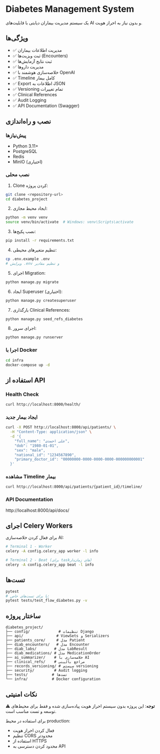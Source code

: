 # Diabetes Management System

یک سیستم مدیریت بیماران دیابتی با قابلیت‌های AI و بدون نیاز به احراز هویت.

## ویژگی‌ها

- ✅ مدیریت اطلاعات بیماران
- ✅ ثبت ویزیت‌ها (Encounters)
- ✅ ثبت نتایج آزمایش‌ها
- ✅ مدیریت دارو‌ها
- ✅ خلاصه‌سازی هوشمند با OpenAI
- ✅ Timeline کامل بیمار
- ✅ Export اطلاعات به JSON
- ✅ Versioning تمام تغییرات
- ✅ Clinical References
- ✅ Audit Logging
- ✅ API Documentation (Swagger)

## نصب و راه‌اندازی

### پیش‌نیاز‌ها

- Python 3.11+
- PostgreSQL
- Redis
- MinIO (اختیاری)

### نصب محلی

1. Clone کردن پروژه:

```bash
git clone <repository-url>
cd diabetes_project
```

2. ایجاد محیط مجازی:

```bash
python -m venv venv
source venv/bin/activate  # Windows: venv\Scripts\activate
```

3. نصب پکیج‌ها:

```bash
pip install -r requirements.txt
```

4. تنظیم متغیرهای محیطی:

```bash
cp .env.example .env
# ویرایش .env و تنظیم مقادیر
```

5. اجرای Migration:

```bash
python manage.py migrate
```

6. ایجاد Superuser (اختیاری):

```bash
python manage.py createsuperuser
```

7. بارگذاری Clinical References:

```bash
python manage.py seed_refs_diabetes
```

8. اجرای سرور:

```bash
python manage.py runserver
```

### اجرا با Docker

```bash
cd infra
docker-compose up -d
```

## استفاده از API

### Health Check

```bash
curl http://localhost:8000/health/
```

### ایجاد بیمار جدید

```bash
curl -X POST http://localhost:8000/api/patients/ \
  -H "Content-Type: application/json" \
  -d '{
    "full_name": "علی احمدی",
    "dob": "1980-01-01",
    "sex": "male",
    "national_id": "1234567890",
    "primary_doctor_id": "00000000-0000-0000-0000-000000000001"
  }'
```

### مشاهده Timeline بیمار

```bash
curl http://localhost:8000/api/patients/{patient_id}/timeline/
```

### API Documentation

http://localhost:8000/api/docs/

## اجرای Celery Workers

برای فعال کردن خلاصه‌سازی AI:

```bash
# Terminal 1 - Worker
celery -A config.celery_app worker -l info

# Terminal 2 - Beat (برای task‌های زمان‌دار)
celery -A config.celery_app beat -l info
```

## تست‌ها

```bash
pytest
# یا برای تست‌های خاص:
pytest tests/test_flow_diabetes.py -v
```

## ساختار پروژه

```
diabetes_project/
├── config/             # تنظیمات Django
├── api/               # ViewSets و Serializers
├── patients_core/     # مدل Patient
├── diab_encounters/   # مدل Encounter
├── diab_labs/        # مدل LabResult
├── diab_medications/ # مدل MedicationOrder
├── ai_summarizer/    # خلاصه‌سازی با AI
├── clinical_refs/    # مراجع بالینی
├── records_versioning/ # سیستم versioning
├── security/         # Audit logging
├── tests/           # تست‌ها
└── infra/           # Docker configuration
```

## نکات امنیتی

⚠️ **توجه**: این پروژه بدون سیستم احراز هویت پیاده‌سازی شده و فقط برای محیط‌های توسعه و تست مناسب است.

برای استفاده در محیط production:

- فعال کردن احراز هویت
- تنظیم CORS محدودتر
- استفاده از HTTPS
- محدود کردن دسترسی به API